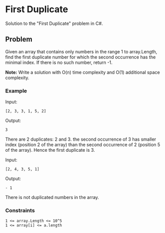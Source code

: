 # First Duplicate
Solution to the "First Duplicate" problem in C#.

## Problem

Given an array that contains only numbers in the range 1 to array.Length, find the first duplicate number for
which the second occurrence has the minimal index. If there is no such number, return -1.

**Note:** Write a solution with O(n) time complexity and O(1) additional space complexity.

### Example

Input:

```
[2, 3, 3, 1, 5, 2]
```

Output:

```
3
```
There are 2 duplicates: 2 and 3. the second occurrence of 3 has smaller index (position 2 of the array) than the second occurrence
of 2 (position 5 of the array). Hence the first duplicate is 3.

Input:

```
[2, 4, 3, 5, 1]
```

Output:

```
- 1
```
There is not duplicated numbers in the array.

### Constraints

```
1 <= array.Length <= 10^5
1 <= array[i] <= a.length
```

